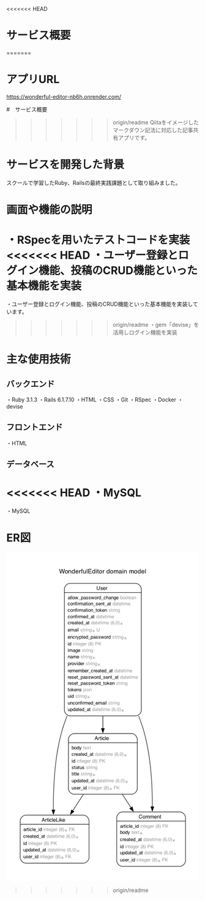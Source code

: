<<<<<<< HEAD
# サービス概要
=======
# アプリURL
https://wonderful-editor-nb6h.onrender.com/

#　サービス概要
>>>>>>> origin/readme
Qiitaをイメージしたマークダウン記法に対応した記事共有アプリです。

# サービスを開発した背景
スクールで学習したRuby、Railsの最終実践課題として取り組みました。

# 画面や機能の説明
・RSpecを用いたテストコードを実装
<<<<<<< HEAD
・ユーザー登録とログイン機能、投稿のCRUD機能といった基本機能を実装
=======
・ユーザー登録とログイン機能、投稿のCRUD機能といった基本機能を実装しています。
>>>>>>> origin/readme
・gem「devise」を活用しログイン機能を実装

# 主な使用技術
## バックエンド
・Ruby 3.1.3
・Rails 6.1.7.10
・HTML
・CSS
・Git
・RSpec
・Docker
・devise

## フロントエンド
・HTML

## データベース
<<<<<<< HEAD
・MySQL
=======
・MySQL 　

# ER図
![ER図](./images/erd.png)
>>>>>>> origin/readme
